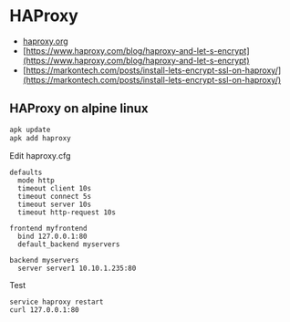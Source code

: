 # HAProxy
* [haproxy.org](haproxy.org)
* [https://www.haproxy.com/blog/haproxy-and-let-s-encrypt](https://www.haproxy.com/blog/haproxy-and-let-s-encrypt)
* [https://markontech.com/posts/install-lets-encrypt-ssl-on-haproxy/](https://markontech.com/posts/install-lets-encrypt-ssl-on-haproxy/)

## HAProxy on alpine linux
```sh
apk update
apk add haproxy
```

Edit haproxy.cfg
```
defaults
  mode http
  timeout client 10s
  timeout connect 5s
  timeout server 10s 
  timeout http-request 10s

frontend myfrontend
  bind 127.0.0.1:80
  default_backend myservers

backend myservers
  server server1 10.10.1.235:80
```

Test
```
service haproxy restart
curl 127.0.0.1:80
```
